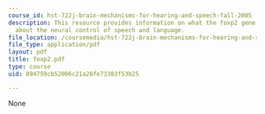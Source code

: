 ```yaml
---
course_id: hst-722j-brain-mechanisms-for-hearing-and-speech-fall-2005
description: This resource provides information on what the foxp2 gene can tell us
  about the neural control of speech and language.
file_location: /coursemedia/hst-722j-brain-mechanisms-for-hearing-and-speech-fall-2005/894759cb52006c21a26fe73383f53b25_foxp2.pdf
file_type: application/pdf
layout: pdf
title: foxp2.pdf
type: course
uid: 894759cb52006c21a26fe73383f53b25

---
```

None